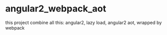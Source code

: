 # angular2_webpack_aot

this project combine all this: 
  angular2, 
  lazy load,
  angular2 aot,
  wrapped by webpack
  